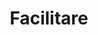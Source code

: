 ---
title: Facilitare
welcome: 'În 2020, Fundația Progress aduce Cercul de învățare în România!

  Cercul de învățare este o inițiativă care se axează pe grupuri de studiu care au
  în comun dorința de a deprinde noi cunoștințe, acestea fiind ghidate de un facilitator,
  iar experiența fiind una cu intrare liberă.

  Persoana care va facilita activitatea grupurilor se va putea pregăti prin intermediul
  atelierelor de practică și a trainingurilor, așadar nu este necesar ca aceasta să
  fie expertă în temele prezentate în cadrul cercurilor de învățare.

  Dacă ești interesat să te implici, parcurge resursele de mai jos și contactează-ne!'
resources_title: Resurse pentru Facilitatori
resources:
- title: Cursuri pentru Cercurile de învățare
  image: /assets/img/courses.gif
  url: /courses
- title: Forumul Facilitatorilor
  image: /assets/img/discourse.png
  url: https://community.p2pu.org
  tag: forum
- title: Resurse suplimentare pentru Facilitatori (limba engleză)
  image: /assets/img/p2pu.jpeg
  url: https://www.p2pu.org/en/facilitate
layout: facilitate
bundles:
- style
---